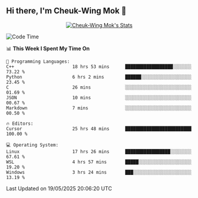 ## Hi there, I'm Cheuk-Wing Mok 👋

<!--
**mozro0327/mozro0327** is a ✨ _special_ ✨ repository because its `README.md` (this file) appears on your GitHub profile.

Here are some ideas to get you started:

- 🔭 I’m currently working on ...
- 🌱 I’m currently learning ...
- 👯 I’m looking to collaborate on ...
- 🤔 I’m looking for help with ...
- 💬 Ask me about ...
- 📫 How to reach me: ...
- 😄 Pronouns: ...
- ⚡ Fun fact: ...
-->

<p align="center">
  <a href="https://github.com/mozro0327" class="rich-diff-level-one">
    <img src="https://github-readme-stats.vercel.app/api?username=mozro0327&title_color=333&text_color=777" alt="Cheuk-Wing Mok's Stats" >
    <!-- &hide=issues
    <img src="https://github-readme-stats.vercel.app/api?username=mozro0327&hide=issues&title_color=333&text_color=777" alt="Cheuk-Wing Mok's Stats" >
    -->
  </a>
</p>

<!--START_SECTION:waka-->
![Code Time](http://img.shields.io/badge/Code%20Time-3%2C462%20hrs%2051%20mins-blue)

📊 **This Week I Spent My Time On** 

```text
💬 Programming Languages: 
C++                      18 hrs 53 mins      ██████████████████░░░░░░░   73.22 % 
Python                   6 hrs 2 mins        ██████░░░░░░░░░░░░░░░░░░░   23.45 % 
C                        26 mins             ░░░░░░░░░░░░░░░░░░░░░░░░░   01.69 % 
JSON                     10 mins             ░░░░░░░░░░░░░░░░░░░░░░░░░   00.67 % 
Markdown                 7 mins              ░░░░░░░░░░░░░░░░░░░░░░░░░   00.50 % 

🔥 Editors: 
Cursor                   25 hrs 48 mins      █████████████████████████   100.00 % 

💻 Operating System: 
Linux                    17 hrs 26 mins      █████████████████░░░░░░░░   67.61 % 
WSL                      4 hrs 57 mins       █████░░░░░░░░░░░░░░░░░░░░   19.20 % 
Windows                  3 hrs 24 mins       ███░░░░░░░░░░░░░░░░░░░░░░   13.19 % 
```


 Last Updated on 19/05/2025 20:06:20 UTC
<!--END_SECTION:waka-->
